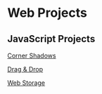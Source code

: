 # Web Projects

<h2>JavaScript Projects</h2>
<p><a href="https://aarends.github.io/cornershadows/" title="Cool Corner Shadows" target="_blank">Corner Shadows</a></p>
<p><a href="https://aarends.github.io/dragdrop/" title="Drag Pics and Drop" target="_blank">Drag & Drop</a></p>
<p><a href="https://aarends.github.io/webstorage/" title="Store Static Info" target="_blank">Web Storage</a></p>